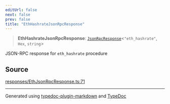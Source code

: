 ```yaml
---
editUrl: false
next: false
prev: false
title: "EthHashrateJsonRpcResponse"
---
```


> **EthHashrateJsonRpcResponse**: [`JsonRpcResponse`](/generated/type-aliases/jsonrpcresponse/)\<`"eth_hashrate"`, `Hex`, `string`\>

JSON-RPC response for `eth_hashrate` procedure

## Source

[responses/EthJsonRpcResponse.ts:71](https://github.com/evmts/tevm-monorepo/blob/main/vm/api/src/responses/EthJsonRpcResponse.ts#L71)

***
Generated using [typedoc-plugin-markdown](https://www.npmjs.com/package/typedoc-plugin-markdown) and [TypeDoc](https://typedoc.org/)
